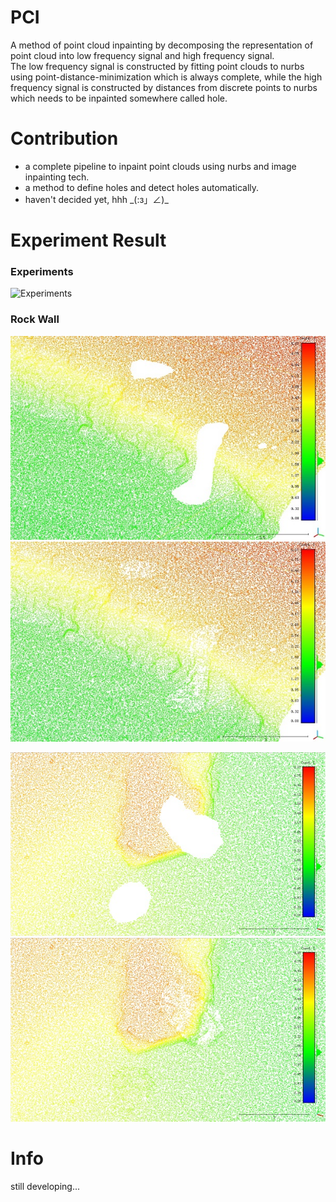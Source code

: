 # PCI
A method of point cloud inpainting by decomposing the representation of point cloud into low frequency signal and high frequency signal. <br>
The low frequency signal is constructed by fitting point clouds to nurbs using point-distance-minimization which is always complete, while the high frequency signal is constructed by distances from discrete points to nurbs which needs to be inpainted somewhere called hole.

# Contribution
- a complete pipeline to inpaint point clouds using nurbs and image inpainting tech.
- a method to define holes and detect holes automatically.
- haven't decided yet, hhh \_(:з」∠)\_

# Experiment Result

### Experiments
![Experiments](Images/Experiments.png "Experiments")

### Rock Wall
![RockWall1_WH](Images/RockWall1_WH.jpg "Rock wall")
![RockWall1_Filled](Images/RockWall1_Filled.jpg "")

![RockWall2_WH](Images/RockWall2_WH.jpg "Rock wall")
![RockWall2_Filled](Images/RockWall2_Filled.jpg "")

# Info
still developing...
